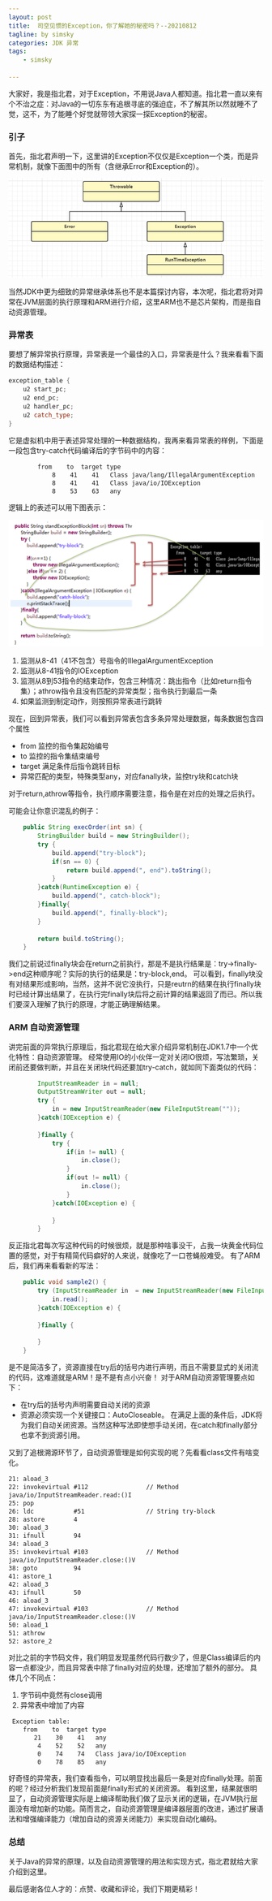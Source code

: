 ```yaml
---
layout: post
title:  司空见惯的Exception，你了解她的秘密吗？--20210812
tagline: by simsky
categories: JDK 异常
tags: 
    - simsky

---
```


大家好，我是指北君，对于Exception，不用说Java人都知道。指北君一直以来有个不治之症：对Java的一切东东有追根寻底的强迫症，不了解其所以然就睡不了觉，这不，为了能睡个好觉就带领大家探一探Exception的秘密。

<!--more-->

### 引子
首先，指北君声明一下，这里讲的Exception不仅仅是Exception一个类，而是异常机制，就像下面图中的所有（含继承Error和Exception的）。

![异常类图](/assets/images/2021/simsky/jdk_exception_1.png)

当然JDK中更为细致的异常继承体系也不是本篇探讨内容，本次呢，指北君将对异常在JVM层面的执行原理和ARM进行介绍，这里ARM也不是芯片架构，而是指自动资源管理。

### 异常表
要想了解异常执行原理，异常表是一个最佳的入口，异常表是什么？我来看看下面的数据结构描述：
```c++
exception_table {
    u2 start_pc;
    u2 end_pc;
    u2 handler_pc;
    u2 catch_type;
}
```
它是虚拟机中用于表述异常处理的一种数据结构，我再来看异常表的样例，下面是一段包含try-catch代码编译后的字节码中的内容：

```shell
        from    to  target type
            8    41    41   Class java/lang/IllegalArgumentException
            8    41    41   Class java/io/IOException
            8    53    63   any
```

逻辑上的表述可以用下图表示：

![异常类图](/assets/images/2021/simsky/jdk_exception_2.png)

1. 监测从8-41（41不包含）号指令的IllegalArgumentException
2. 监测从8-41指令的IOException
3. 监测从8到53指令的结束动作，包含三种情况：跳出指令（比如return指令集）；athrow指令且没有匹配的异常类型；指令执行到最后一条
4. 如果监测到制定动作，则按照异常表进行跳转

现在，回到异常表，我们可以看到异常表包含多条异常处理数据，每条数据包含四个属性
+ from 监控的指令集起始编号
+ to 监控的指令集结束编号
+ target 满足条件后指令跳转目标
+ 异常匹配的类型，特殊类型any，对应fanally块，监控try块和catch块

对于return,athrow等指令，执行顺序需要注意，指令是在对应的处理之后执行。

可能会让你意识混乱的例子：
```java
    public String execOrder(int sn) {
        StringBuilder build = new StringBuilder();
        try {
            build.append("try-block");
            if(sn == 0) {
                return build.append(", end").toString();
            }
        }catch(RuntimeException e) {
            build.append(", catch-block");
        }finally{
            build.append(", finally-block");
        }
        
        return build.toString();
    }
```
我们之前说过finally块会在return之前执行，那是不是执行结果是：try->finally->end这种顺序呢？实际的执行的结果是：try-block,end。
可以看到，finally块没有对结果形成影响，当然，这并不说它没执行，只是reutrn的结果在执行finally块时已经计算出结果了，在执行完finally块后将之前计算的结果返回了而已。所以我们要深入理解了执行的原理，才能正确理解结果。

### ARM 自动资源管理
讲完前面的异常执行原理后，指北君现在给大家介绍异常机制在JDK1.7中一个优化特性：自动资源管理。
经常使用IO的小伙伴一定对关闭IO很烦，写法繁琐，关闭前还要做判断，并且在关闭块代码还要加try-catch，就如同下面类似的代码：

```java
        InputStreamReader in = null;
        OutputStreamWriter out = null;
        try {
            in = new InputStreamReader(new FileInputStream(""));
        }catch(IOException e) {
            
        }finally {
            try {
                if(in != null) {
                    in.close();
                }
                if(out != null) {
                    in.close();
                }
            }catch(IOException e) {
                
            }
        }
```

反正指北君每次写这种代码的时候很烦，就是那种啥事没干，占我一块黄金代码位置的感觉，对于有精简代码癖好的人来说，就像吃了一口苍蝇般难受。
有了ARM后，我们再来看看新的写法：
```java
    public void sample2() {
        try (InputStreamReader in  = new InputStreamReader(new FileInputStream(""))){
            in.read();
        }catch(IOException e) {
            
        }finally {
            
        }
    }
```
是不是简洁多了，资源直接在try后的括号内进行声明，而且不需要显式的关闭流的代码，这难道就是ARM！是不是有点小兴奋！
对于ARM自动资源管理要点如下：
+ 在try后的括号内声明需要自动关闭的资源
+ 资源必须实现一个关键接口：AutoCloseable。
在满足上面的条件后，JDK将为我们自动关闭资源。当然这种写法即使想手动关闭，在catch和finally部分也拿不到资源引用。

又到了追根溯源环节了，自动资源管理是如何实现的呢？先看看class文件有啥变化。

```shell
21: aload_3
22: invokevirtual #112                // Method java/io/InputStreamReader.read:()I
25: pop
26: ldc           #51                 // String try-block
28: astore        4
30: aload_3
31: ifnull        94
34: aload_3
35: invokevirtual #103                // Method java/io/InputStreamReader.close:()V
38: goto          94
41: astore_1
42: aload_3
43: ifnull        50
46: aload_3
47: invokevirtual #103                // Method java/io/InputStreamReader.close:()V
50: aload_1
51: athrow
52: astore_2
```
对比之前的字节码文件，我们明显发现虽然代码行数少了，但是Class编译后的内容一点都没少，而且异常表中除了finally对应的处理，还增加了额外的部分。
具体几个不同点：
1. 字节码中竟然有close调用
2. 异常表中增加了内容

```shell
 Exception table:
    from    to  target type
       21    30    41   any
        4    52    52   any
        0    74    74   Class java/io/IOException
        0    78    85   any
```
好奇怪的异常表，我们查看指令，可以明显找出最后一条是对应finally处理。前面的呢？经过分析我们发现前面是finally形式的关闭资源。
看到这里，结果就很明显了，自动资源管理实际是上编译帮助我们做了显示关闭的逻辑，在JVM执行层面没有增加新的功能。简而言之，自动资源管理是编译器层面的改进，通过扩展语法和增强编译能力（增加自动的资源关闭能力）来实现自动化编码。

### 总结

关于Java的异常的原理，以及自动资源管理的用法和实现方式，指北君就给大家介绍到这里。

最后感谢各位人才的：点赞、收藏和评论，我们下期更精彩！

